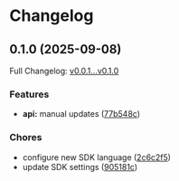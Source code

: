 # Changelog

## 0.1.0 (2025-09-08)

Full Changelog: [v0.0.1...v0.1.0](https://github.com/limrun-inc/python-sdk/compare/v0.0.1...v0.1.0)

### Features

* **api:** manual updates ([77b548c](https://github.com/limrun-inc/python-sdk/commit/77b548ca5977d8155954a4ad2da14086ef66de59))


### Chores

* configure new SDK language ([2c6c2f5](https://github.com/limrun-inc/python-sdk/commit/2c6c2f56099811070dc4c137f4cdbad18ec5c5a6))
* update SDK settings ([905181c](https://github.com/limrun-inc/python-sdk/commit/905181c229934fd82579ea0364b5d34f05b89138))
